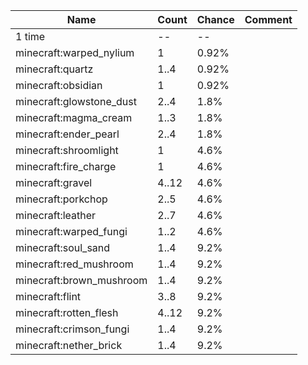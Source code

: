 | Name                     | Count | Chance | Comment |
| ------------------------ | ----- | ------ | ------- |
| 1 time                   |    -- |     -- |         |
| minecraft:warped_nylium  |     1 |  0.92% |         |
| minecraft:quartz         |  1..4 |  0.92% |         |
| minecraft:obsidian       |     1 |  0.92% |         |
| minecraft:glowstone_dust |  2..4 |   1.8% |         |
| minecraft:magma_cream    |  1..3 |   1.8% |         |
| minecraft:ender_pearl    |  2..4 |   1.8% |         |
| minecraft:shroomlight    |     1 |   4.6% |         |
| minecraft:fire_charge    |     1 |   4.6% |         |
| minecraft:gravel         | 4..12 |   4.6% |         |
| minecraft:porkchop       |  2..5 |   4.6% |         |
| minecraft:leather        |  2..7 |   4.6% |         |
| minecraft:warped_fungi   |  1..2 |   4.6% |         |
| minecraft:soul_sand      |  1..4 |   9.2% |         |
| minecraft:red_mushroom   |  1..4 |   9.2% |         |
| minecraft:brown_mushroom |  1..4 |   9.2% |         |
| minecraft:flint          |  3..8 |   9.2% |         |
| minecraft:rotten_flesh   | 4..12 |   9.2% |         |
| minecraft:crimson_fungi  |  1..4 |   9.2% |         |
| minecraft:nether_brick   |  1..4 |   9.2% |         |